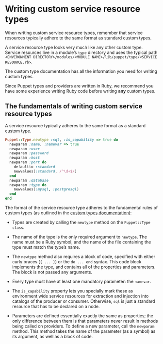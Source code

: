# Writing custom service resource types

When writing custom service resource types, remember that service resources typically adhere to the same format as standard custom types.

A service resource type looks very much like any other custom type. Service resources live in a module’s `type` directory and uses the typical path `<ENVIRONMENT DIRECTORY>/modules/<MODULE NAME>/lib/puppet/type/<SERVICE RESOURCE.rb>`.

The custom type documentation has all the information you need for writing custom types.

Since Puppet types and providers are written in Ruby, we recommend you have some experience writing Ruby code before writing **any** custom types.

## The fundamentals of writing custom service resource types

A service resource typically adheres to the same format as a standard custom type.

```ruby
Puppet::Type.newtype :sql, :is_capability => true do
  newparam :name, :namevar => true
  newparam :user
  newparam :password
  newparam :host
  newparam :port do
    defaultto :standard
    newvalues(:standard, /^\d+$/)
  end
  newparam :database
  newparam :type do
    newvalues(:mysql, :postgresql)
  end
end
```

The format of the service resource type adheres to the fundamental rules of custom types \(as outlined in the [custom types documentation](https://docs.puppet.com/puppet/5.3/custom_types.html)\):

-   Types are created by calling the `newtype` method on the `Puppet::Type class`.

-   The name of the type is the only required argument to `newtype`. The name must be a Ruby symbol, and the name of the file containing the type must match the type’s name.

-   The `newtype` method also requires a block of code, specified with either curly braces \(`{ ... }`\) or the `do ... end` syntax. This code block implements the type, and contains all of the properties and parameters. The block is not passed any arguments.

-   Every type must have at least one mandatory parameter: the `namevar`.

-   The `is_capability` property lets you specially mark these as environment wide service resources for extraction and injection into catalogs of the producer or consumer. Otherwise, `sql` is just a standard resource that has to be declared on a node.

-   Parameters are defined essentially exactly the same as properties; the only difference between them is that parameters never result in methods being called on providers. To define a new parameter, call the `newparam` method. This method takes the name of the parameter \(as a symbol\) as its argument, as well as a block of code.


